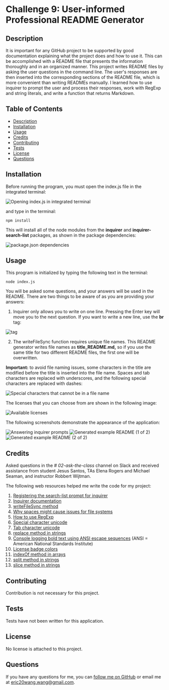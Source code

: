 # Challenge 9: User-informed Professional README Generator

## Description

It is important for any GitHub project to be supported by good documentation explaining what the project does and how to use it. This can be accomplished with a README file that presents the information thoroughly and in an organized manner. This project writes README files by asking the user questions in the command line. The user's responses are then inserted into the corresponding sections of the README file, which is more convenient than writing READMEs manually. I learned how to use inquirer to prompt the user and process their responses, work with RegExp and string literals, and write a function that returns Markdown.

## Table of Contents

- [Description](#description)
- [Installation](#installation)
- [Usage](#usage)
- [Credits](#credits)
- [Contributing](#contributing)
- [Tests](#tests)
- [License](#license)
- [Questions](#questions)

## Installation

Before running the program, you must open the index.js file in the integrated terminal:

![Opening index.js in integrated terminal](assets/images/Open_in_integrated_terminal.png)

and type in the terminal:

    npm install

This will install all of the node modules from the **inquirer** and **inquirer-search-list** packages, as shown in the package dependencies:

![package.json dependencies](assets/images/Package_JSON_dependencies.png)

## Usage

This program is initialized by typing the following text in the terminal:

    node index.js

You will be asked some questions, and your answers will be used in the README. There are two things to be aware of as you are providing your answers:

1. Inquirer only allows you to write on one line. Pressing the Enter key will move you to the next question. If you want to write a new line, use the **br** tag:

![<br> tag](assets/images/br_tag.png)

2. The writeFileSync function requires unique file names. This README generator writes file names as **title_README.md,** so if you use the same title for two different README files, the first one will be overwritten.

**Important:** to avoid file naming issues, some characters in the title are modified before the title is inserted into the file name. Spaces and tab characters are replaced with underscores, and the following special characters are replaced with dashes:

![Special characters that cannot be in a file name](assets/images/File_name_forbidden_characters.png)

The licenses that you can choose from are shown in the following image:

![Available licenses](assets/images/New_repository_license_options.png)

The following screenshots demonstrate the appearance of the application:

![Answering inquirer prompts](assets/images/Answering_inquirer_prompts.png)
![Generated example README (1 of 2)](assets/images/Generated_README_top.png)
![Generated example README (2 of 2)](assets/images/Generated_README_bottom.png)

## Credits

Asked questions in the *# 02-ask-the-class* channel on Slack and received assistance from student Jesus Santos, TAs Elena Rogers and Michael Seaman, and instructor Robbert Wijtman.

The following web resources helped me write the code for my project:
1. [Registering the search-list prompt for inquirer](https://www.npmjs.com/package/inquirer-search-list?activeTab=readme)
2. [Inquirer documentation](https://www.npmjs.com/package/inquirer)
3. [writeFileSync method](https://www.geeksforgeeks.org/node-js-fs-writefilesync-method/)
4. [Why spaces might cause issues for file systems](https://superuser.com/questions/29111/what-technical-reasons-exist-for-not-using-space-characters-in-file-names)
5. [How to use RegExp](https://developer.mozilla.org/en-US/docs/Web/JavaScript/Guide/Regular_expressions)
6. [Special character unicode](https://owasp.org/www-community/password-special-characters)
7. [Tab character unicode](https://stackoverflow.com/questions/9660987/how-to-get-a-tab-character)
8. [replace method in strings](https://www.w3schools.com/jsref/jsref_replace.asp)
9. [Console logging bold text using ANSI escape sequences](https://developer.chrome.com/docs/devtools/console/format-style/#style-ansi)
(ANSI = American National Standards Institute)
10. [License badge colors](https://gist.github.com/lukas-h/2a5d00690736b4c3a7ba)
11. [indexOf method in arrays](https://developer.mozilla.org/en-US/docs/Web/JavaScript/Reference/Global_Objects/Array/indexOf)
12. [split method in strings](https://www.w3schools.com/jsref/jsref_split.asp)
13. [slice method in strings](https://developer.mozilla.org/en-US/docs/Web/JavaScript/Reference/Global_Objects/Array/slice)

## Contributing
Contribution is not necessary for this project.

## Tests
Tests have not been written for this application.

## License
No license is attached to this project.

## Questions
If you have any questions for me, you can [follow me on GitHub](https://github.com/GimmeKitties711) or email me at eric20wang.wang@gmail.com.
